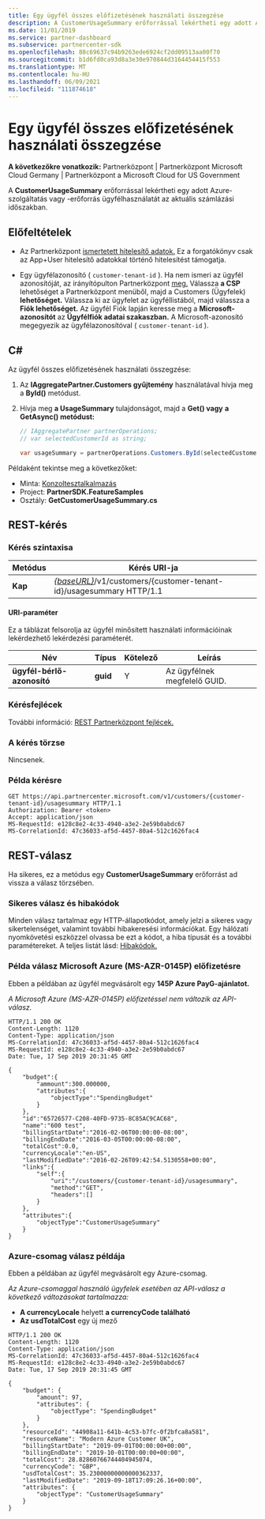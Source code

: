 ```yaml
---
title: Egy ügyfél összes előfizetésének használati összegzése
description: A CustomerUsageSummary erőforrással lekértheti egy adott Azure-szolgáltatás vagy -erőforrás ügyfélhasználatát az aktuális számlázási időszakban.
ms.date: 11/01/2019
ms.service: partner-dashboard
ms.subservice: partnercenter-sdk
ms.openlocfilehash: 88c69637c94b9263ede6924cf2dd09513aa00f70
ms.sourcegitcommit: b1d6fd0ca93d8a3e30e970844d3164454415f553
ms.translationtype: MT
ms.contentlocale: hu-HU
ms.lasthandoff: 06/09/2021
ms.locfileid: "111874618"
---
```

# <a name="get-a-usage-summary-for-all-of-a-customers-subscriptions"></a>Egy ügyfél összes előfizetésének használati összegzése

**A következőkre vonatkozik:** Partnerközpont | Partnerközpont Microsoft Cloud Germany | Partnerközpont a Microsoft Cloud for US Government

A **CustomerUsageSummary** erőforrással lekértheti egy adott Azure-szolgáltatás vagy -erőforrás ügyfélhasználatát az aktuális számlázási időszakban.

## <a name="prerequisites"></a>Előfeltételek

- Az Partnerközpont [ismertetett hitelesítő adatok.](partner-center-authentication.md) Ez a forgatókönyv csak az App+User hitelesítő adatokkal történő hitelesítést támogatja.

- Egy ügyfélazonosító ( `customer-tenant-id` ). Ha nem ismeri az ügyfél azonosítóját, az irányítópulton Partnerközpont [meg.](https://partner.microsoft.com/dashboard) Válassza **a CSP** lehetőséget a Partnerközpont menüből, majd a Customers (Ügyfelek) **lehetőséget.** Válassza ki az ügyfelet az ügyféllistából, majd válassza a **Fiók lehetőséget.** Az ügyfél Fiók lapján keresse meg a **Microsoft-azonosítót** az **Ügyfélfiók adatai szakaszban.** A Microsoft-azonosító megegyezik az ügyfélazonosítóval ( `customer-tenant-id` ).

## <a name="c"></a>C\#

Az ügyfél összes előfizetésének használati összegzése:

1. Az **IAggregatePartner.Customers gyűjtemény** használatával hívja meg a **ById()** metódust.

2. Hívja meg **a UsageSummary** tulajdonságot, majd a **Get() vagy** **a GetAsync() metódust:**

    ``` csharp
    // IAggregatePartner partnerOperations;
    // var selectedCustomerId as string;

    var usageSummary = partnerOperations.Customers.ById(selectedCustomerId).UsageSummary.Get();
    ```

Példaként tekintse meg a következőket:

- Minta: [Konzoltesztalkalmazás](console-test-app.md)
- Project: **PartnerSDK.FeatureSamples**
- Osztály: **GetCustomerUsageSummary.cs**

## <a name="rest-request"></a>REST-kérés

### <a name="request-syntax"></a>Kérés szintaxisa

| Metódus  | Kérés URI-ja                                                                                         |
|---------|-----------------------------------------------------------------------------------------------------|
| **Kap** | [*{baseURL}*](partner-center-rest-urls.md)/v1/customers/{customer-tenant-id}/usagesummary HTTP/1.1 |

#### <a name="uri-parameter"></a>URI-paraméter

Ez a táblázat felsorolja az ügyfél minősített használati információinak lekérdezhető lekérdezési paraméterét.

| Név                   | Típus     | Kötelező | Leírás                           |
|------------------------|----------|----------|---------------------------------------|
| **ügyfél-bérlő-azonosító** | **guid** | Y        | Az ügyfélnek megfelelő GUID. |

### <a name="request-headers"></a>Kérésfejlécek

További információ: [REST Partnerközpont fejlécek.](headers.md)

### <a name="request-body"></a>A kérés törzse

Nincsenek.

### <a name="request-example"></a>Példa kérésre

```http
GET https://api.partnercenter.microsoft.com/v1/customers/{customer-tenant-id}/usagesummary HTTP/1.1
Authorization: Bearer <token>
Accept: application/json
MS-RequestId: e128c8e2-4c33-4940-a3e2-2e59b0abdc67
MS-CorrelationId: 47c36033-af5d-4457-80a4-512c1626fac4
```

## <a name="rest-response"></a>REST-válasz

Ha sikeres, ez a metódus egy **CustomerUsageSummary** erőforrást ad vissza a válasz törzsében.

### <a name="response-success-and-error-codes"></a>Sikeres válasz és hibakódok

Minden válasz tartalmaz egy HTTP-állapotkódot, amely jelzi a sikeres vagy sikertelenséget, valamint további hibakeresési információkat. Egy hálózati nyomkövetési eszközzel olvassa be ezt a kódot, a hiba típusát és a további paramétereket. A teljes listát lásd: [Hibakódok.](error-codes.md)

### <a name="response-example-for-microsoft-azure-ms-azr-0145p-subscription"></a>Példa válasz Microsoft Azure (MS-AZR-0145P) előfizetésre

Ebben a példában az ügyfél megvásárolt egy **145P Azure PayG-ajánlatot.**

*A Microsoft Azure (MS-AZR-0145P) előfizetéssel nem változik az API-válasz.*

```http
HTTP/1.1 200 OK
Content-Length: 1120
Content-Type: application/json
MS-CorrelationId: 47c36033-af5d-4457-80a4-512c1626fac4
MS-RequestId: e128c8e2-4c33-4940-a3e2-2e59b0abdc67
Date: Tue, 17 Sep 2019 20:31:45 GMT

{
    "budget":{
        "ammount":300.000000,
        "attributes":{
            "objectType":"SpendingBudget"
        }
    },
    "id":"65726577-C208-40FD-9735-8C85AC9CAC68",
    "name":"600 test",
    "billingStartDate":"2016-02-06T00:00:00-08:00",
    "billingEndDate":"2016-03-05T00:00:00-08:00",
    "totalCost":0.0,
    "currencyLocale":"en-US",
    "lastModifiedDate":"2016-02-26T09:42:54.5130558+00:00",
    "links":{
        "self":{
            "uri":"/customers/{customer-tenant-id}/usagesummary",
            "method":"GET",
            "headers":[]
        }
    },
    "attributes":{
        "objectType":"CustomerUsageSummary"
    }
}
```

### <a name="response-example-for-azure-plan"></a>Azure-csomag válasz példája

Ebben a példában az ügyfél megvásárolt egy Azure-csomag.

*Az Azure-csomaggal használó ügyfelek esetében az API-válasz a következő változásokat tartalmazza:*

- **A currencyLocale** helyett **a currencyCode található**
- **Az usdTotalCost** egy új mező

```http
HTTP/1.1 200 OK
Content-Length: 1120
Content-Type: application/json
MS-CorrelationId: 47c36033-af5d-4457-80a4-512c1626fac4
MS-RequestId: e128c8e2-4c33-4940-a3e2-2e59b0abdc67
Date: Tue, 17 Sep 2019 20:31:45 GMT

{
    "budget": {
        "amount": 97,
        "attributes": {
            "objectType": "SpendingBudget"
        }
    },
    "resourceId": "44908a11-641b-4c53-b7fc-0f2bfca8a581",
    "resourceName": "Modern Azure Customer UK",
    "billingStartDate": "2019-09-01T00:00:00+00:00",
    "billingEndDate": "2019-10-01T00:00:00+00:00",
    "totalCost": 28.82860766744404945074,
    "currencyCode": "GBP",
    "usdTotalCost": 35.23000000000000362337,
    "lastModifiedDate": "2019-09-18T17:09:26.16+00:00",
    "attributes": {
        "objectType": "CustomerUsageSummary"
    }
}
```
